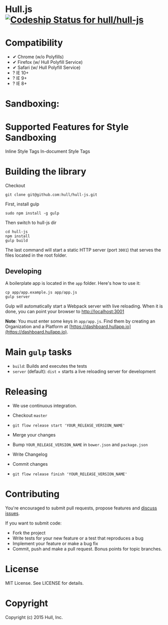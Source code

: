 # Hull.js [ ![Codeship Status for hull/hull-js](https://circleci.com/gh/hull/hull-js/tree/develop.png?circle-token=26a17dad6ac378f6028a460a5857d5ca15a8aa13) ](https://circleci.com/gh/hull/hull-js)

# Compatibility
* ✔ Chrome (w/o Polyfills)
* ✔ Firefox (w/ Hull Polyfill Service)
* ✔ Safari (w/ Hull Polyfill Service)
* ? IE 10+
* ? IE 9+
* ? IE 8+

# Sandboxing: 

# Supported Features for Style Sandboxing
Inline Style Tags
In-document Style Tags


# Building the library

Checkout

    git clone git@github.com:hull/hull-js.git

First, install gulp

    sudo npm install -g gulp

Then switch to hull-js dir

    cd hull-js
    npm install
    gulp build

The last command will start a static HTTP server (port `3001`) that serves the files located in the root folder.

## Developing

A boilerplate app is located in the `app` folder. Here's how to use it:

```
cp app/app.example.js app/app.js
gulp server
```

Gulp will automatically start a Webpack server with live reloading.
When it is done, you can point your browser to [http://localhost:3001](http://localhost:3001)

__Note__: You must enter some keys in `app/app.js`. Find them by creating an Organization and a Platform at [https://dashboard.hullapp.io](https://dashboard.hullapp.io).

# Main `gulp` tasks

* `build`: Builds and executes the tests
* `server` (default): `dist` + starts a live reloading server for development

# Releasing

* We use continuous integration.

* Checkout `master`
* `git flow release start 'YOUR_RELEASE_VERSION_NAME'`
* Merge your changes
* Bump `YOUR_RELEASE_VERSION_NAME` in `bower.json` and `package.json`
* Write Changelog
* Commit changes
* `git flow release finish 'YOUR_RELEASE_VERSION_NAME'`

# Contributing
You're encouraged to submit pull requests,
propose features and [discuss issues](http://github.com/hull/hull.js/issues).

If you want to submit code:

* Fork the project
* Write tests for your new feature or a test that reproduces a bug
* Implement your feature or make a bug fix
* Commit, push and make a pull request. Bonus points for topic branches.

# License
MIT License. See LICENSE for details.

# Copyright
Copyright (c) 2015 Hull, Inc.
